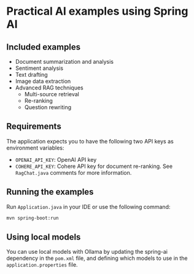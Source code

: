 # Practical AI examples using Spring AI

## Included examples

- Document summarization and analysis
- Sentiment analysis
- Text drafting
- Image data extraction
- Advanced RAG techniques
  - Multi-source retrieval
  - Re-ranking
  - Question rewriting

## Requirements

The application expects you to have the following two API keys as environment variables:
- `OPENAI_API_KEY`: OpenAI API key
- `COHERE_API_KEY`: Cohere API key for document re-ranking. See `RagChat.java` comments for more information.

## Running the examples

Run `Application.java` in your IDE or use the following command:

```bash
mvn spring-boot:run
```

## Using local models

You can use local models with Ollama by updating the spring-ai dependency in the `pom.xml` file, and defining which models to use in the `application.properties` file.

